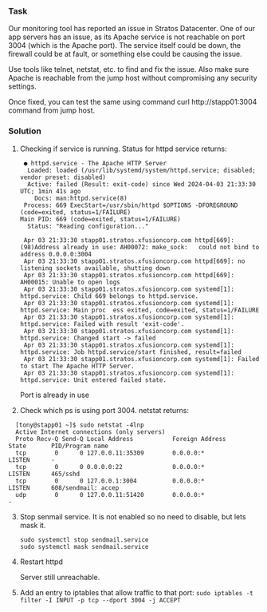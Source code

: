 ### Task
Our monitoring tool has reported an issue in Stratos Datacenter. One of our app servers has an issue, as its Apache service is not reachable on port 3004 (which is the Apache port). The service itself could be down, the firewall could be at fault, or something else could be causing the issue.


Use tools like telnet, netstat, etc. to find and fix the issue. Also make sure Apache is reachable from the jump host without compromising any security settings.

Once fixed, you can test the same using command curl http://stapp01:3004 command from jump host.

### Solution

1. Checking if service is running. Status for httpd service returns:
   ```
    ● httpd.service - The Apache HTTP Server
     Loaded: loaded (/usr/lib/systemd/system/httpd.service; disabled; vendor preset: disabled)
     Active: failed (Result: exit-code) since Wed 2024-04-03 21:33:30 UTC; 1min 41s ago
       Docs: man:httpd.service(8)
    Process: 669 ExecStart=/usr/sbin/httpd $OPTIONS -DFOREGROUND (code=exited, status=1/FAILURE)
   Main PID: 669 (code=exited, status=1/FAILURE)
     Status: "Reading configuration..."
  
    Apr 03 21:33:30 stapp01.stratos.xfusioncorp.com httpd[669]: (98)Address already in use: AH00072: make_sock:   could not bind to address 0.0.0.0:3004
    Apr 03 21:33:30 stapp01.stratos.xfusioncorp.com httpd[669]: no listening sockets available, shutting down
    Apr 03 21:33:30 stapp01.stratos.xfusioncorp.com httpd[669]: AH00015: Unable to open logs
    Apr 03 21:33:30 stapp01.stratos.xfusioncorp.com systemd[1]: httpd.service: Child 669 belongs to httpd.service.
    Apr 03 21:33:30 stapp01.stratos.xfusioncorp.com systemd[1]: httpd.service: Main proc  ess exited, code=exited, status=1/FAILURE
    Apr 03 21:33:30 stapp01.stratos.xfusioncorp.com systemd[1]: httpd.service: Failed with result 'exit-code'.
    Apr 03 21:33:30 stapp01.stratos.xfusioncorp.com systemd[1]: httpd.service: Changed start -> failed
    Apr 03 21:33:30 stapp01.stratos.xfusioncorp.com systemd[1]: httpd.service: Job httpd.service/start finished, result=failed
    Apr 03 21:33:30 stapp01.stratos.xfusioncorp.com systemd[1]: Failed to start The Apache HTTP Server.
    Apr 03 21:33:30 stapp01.stratos.xfusioncorp.com systemd[1]: httpd.service: Unit entered failed state.
    ```
    Port is already in use

2. Check which ps is using port 3004. netstat returns:

  ```
    [tony@stapp01 ~]$ sudo netstat -4lnp
    Active Internet connections (only servers)
    Proto Recv-Q Send-Q Local Address           Foreign Address         State       PID/Program name    
    tcp        0      0 127.0.0.11:35309        0.0.0.0:*               LISTEN      -                   
    tcp        0      0 0.0.0.0:22              0.0.0.0:*               LISTEN      465/sshd            
    tcp        0      0 127.0.0.1:3004          0.0.0.0:*               LISTEN      608/sendmail: accep 
    udp        0      0 127.0.0.11:51420        0.0.0.0:*                           -        
  ```
3. Stop senmail service. It is not enabled so no need to disable, but lets mask it.
   ```
   sudo systemctl stop sendmail.service
   sudo systemctl mask sendmail.service
   ```
4. Restart httpd

   Server still unreachable.

5. Add an entry to iptables that allow traffic to that port:  ```sudo iptables -t filter -I INPUT -p tcp --dport 3004 -j ACCEPT```
  
